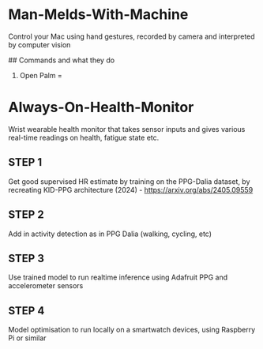 # Man-Melds-With-Machine
Control your Mac using hand gestures, recorded by camera and interpreted by computer vision 

## Commands and what they do
1. Open Palm = 

# Always-On-Health-Monitor
Wrist wearable health monitor that takes sensor inputs and gives various real-time readings on health, fatigue state etc.

## STEP 1
Get good supervised HR estimate by training on the PPG-Dalia dataset, by recreating KID-PPG architecture (2024) - https://arxiv.org/abs/2405.09559

## STEP 2
Add in activity detection as in PPG Dalia (walking, cycling, etc)

## STEP 3
Use trained model to run realtime inference using Adafruit PPG and accelerometer sensors

## STEP 4
Model optimisation to run locally on a smartwatch devices, using Raspberry Pi or similar

